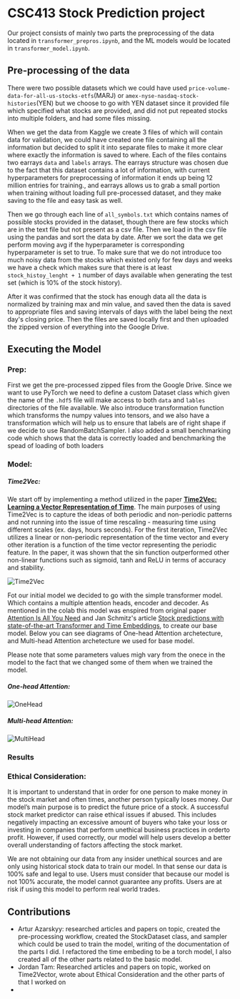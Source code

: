 # CSC413 Stock Prediction project

Our project consists of mainly two parts the preprocessing of the data located in `transformer_prepros.ipynb`,
and the ML models would be located in `transformer_model.ipynb`.

## Pre-processing of the data

There were two possible datasets which we could have used `price-volume-data-for-all-us-stocks-etfs`(MARJ) 
or  `amex-nyse-nasdaq-stock-histories`(YEN) but we choose to go with YEN dataset since it provided file
which specified what stocks are provided, and did not put repeated stocks into multiple folders, and had
some files missing. 

When we get the data from Kaggle we create 3 files of which will contain data for validation, we  could have created one
file containing all the information but decided to split it into separate files to make it more clear where exactly the
information is saved to where. Each of the files contains two earrays  `data` and `labels` arrays. The earrays structure
was chosen due to the fact that this dataset contains a lot of information, with current hyperparameters for
preprocessing of information it ends up being 12 million entries for training., and earrays allows us to grab a small
portion when training without loading full pre-processed dataset, and they make saving to the file and easy task as well.



Then we go through each line of `all_symbols.txt` which contains names of possible stocks provided in the dataset, though
there are few stocks which are in the text file but not present as a csv file. Then we load in the csv file using the
pandas and sort the data by date. After we sort the data we get perform moving avg if the hyperparameter is corresponding
hyperparameter is set to true. To make sure that we do not introduce too much noisy data from the stocks which existed only
for few days and weeks we have a check which makes sure that there is at least `stock_histoy_lenght + 1` number of days
available when generating the test set (which is 10% of the stock history).


After it was confirmed that the stock has enough data all the data is normalized by training max and min value, and 
saved then the data is saved to appropriate files and saving intervals of days with the label being the next day's
closing price. Then the files are saved locally first and then uploaded the zipped version of everything into the Google
Drive.




## Executing the Model

### Prep:


First we get the pre-processed zipped files from the Google Drive. Since we want to use PyTorch we need to define a custom 
Dataset class which given the name of the `.hdf5` file will make access to both `data` and `lables` directories of the file
available. We also introduce transformation function which transforms the numpy values into tensors, and we also have a
transformation which will help us to ensure that labels are of right shape if we decide to use RandomBatchSampler. I also
added a small benchmarking code which shows that the data is correctly loaded and benchmarking the spead of loading of 
both loaders

### Model:

##### Time2Vec:

We start off by implementing a method utilized in the paper [**Time2Vec: Learning a Vector Representation of Time**](https://arxiv.org/pdf/1907.05321.pdf). The main purposes of using Time2Vec is to capture the ideas of both periodic and non-periodic patterns and not running into the issue of time rescaling - measuring time using different scales (ex. days, hours seconds). For the first iteration, Time2Vec utilizes a linear or non-periodic representation of the time vector and every other iteration is a function of the time vector representing the periodic feature. In the paper, it was shown that the sin function outperformed other non-linear functions such as sigmoid, tanh and ReLU in terms of accuracy and stability.

![Time2Vec](https://user-images.githubusercontent.com/42477683/163737739-715d843d-fe11-4e79-9d45-a0f265324035.png)

Fot our initial model we decided to go with the simple transformer model. Which contains a multiple attention heads, encoder and decoder. As mentioned in the colab this model was enspired from original paper [Attention Is All You Need](https://arxiv.org/abs/1706.03762) and Jan Schmitz's article 
[Stock predictions with state-of-the-art Transformer and Time Embeddings](https://towardsdatascience.com/stock-predictions-with-state-of-the-art-transformer-and-time-embeddings-3a4485237de6#:~:text=A%20Transformer%20is%20a%20neural,and%20Multi%2DHead%20Attention%20layer), 
to create our base model. Below you can see diagrams of One-head Attention archetecture, and Multi-head Attention archetecture we used for base model.

Please note that some parameters values migh vary from the onece in the model to the fact that we changed some of them when we trained the model.


##### One-head Attention:
![OneHead](https://user-images.githubusercontent.com/42477683/163741343-6a4c54c7-68d0-4bdc-94fe-c71bb0f41ae5.png)

##### Multi-head Attention:
![MultiHead](https://user-images.githubusercontent.com/42477683/163741346-54c95a8f-20ff-40dc-9cf7-dfa51167af61.png)




### Results


### Ethical Consideration: 

It is important to understand that in order for one person to make money in the stock market and often times, another person typically loses money. Our model’s main purpose is to predict the future price of a stock. A successful stock market predictor can raise ethical issues if abused. This includes negatively impacting an excessive amount of buyers who take your loss or investing in companies that perform unethical business practices in orderto profit.  However, if used correctly, our model will help users develop a better overall understanding of factors affecting the stock market.

We are not obtaining our data from any insider unethical sources and are only using historical stock data to train our model. In that sense our data is 100% safe and legal to use. Users must consider that because our model is not 100% accurate, the model cannot guarantee any profits. Users are at risk if using this model to perform real world trades. 

## Contributions
- Artur Azarskyy: researched articles and papers on topic, created the pre-processing workflow, created the StockDataset
 class, and sampler which could be used to train the model, writing of the documentation of the parts I did. I refactored the
 time embeding to be a torch model, I also created all of the other parts related to the basic model.
- Jordan Tam: Researched articles and papers on topic, worked on Time2Vector, wrote about Ethical Consideration and the 
 other parts of that I worked on
- 
[//]: # (TODO: everyone please add your names and contributions here )
